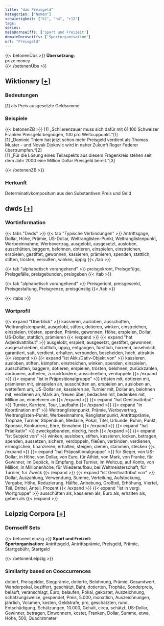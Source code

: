 ```yaml
---
title: "das Preisgeld"
kategorien: ["Nomen"]
schwierigkeit: ["k1", "h4", "r12"]
tags:
series:
mainDornseiffs: ['Sport und Freizeit']
domainDornseiffs: ['Sportorganisation']
url: "Preisgeld"
---
```


{{< betonenÜbs >}}
**Übersetzung:**  
prize money  
{{< /betonenÜbs >}}

## Wiktionary [[+](https://de.wiktionary.org/wiki/Preisgeld)]

### Bedeutungen
[1] als Preis ausgesetzte Geldsumme  

### Beispiele
{{< betonenZB >}}
[1] „Schlierenzauer muss sich dafür mit 61.100 Schweizer Franken Preisgeld begnügen, 100 pro Weltcuppunkt.“[1]  
[1] „Dominic Thiem hat jetzt schon mehr Preisgeld verdient als Thomas Muster - und Novak Djokovic wird in naher Zukunft Roger Federer übertrumpfen.“[2]  
[1] „Für die Lösung eines Teilaspekts aus diesem Fragenkreis stehen seit dem Jahr 2000 eine Million Dollar Preisgeld bereit.“[3]  

{{< /betonenZB >}}
### Herkunft
Determinativkompositum aus den Substantiven Preis und Geld  



## dwds [[+](https://www.dwds.de/wb/Preisgeld)]

### Wortinformation
{{< tabs "Dwds" >}}
{{< tab "Typische Verbindungen" >}}
Antrittsgage, Dollar, Höhe, Prämie, US-Dollar, Weltranglisten-Punkt, Weltranglistenpunkt, Werbeeinnahme, Werbevertrag, ausgelobt, ausgesetzt, ausloben, ausschütten, baggern, belohnen, dotieren, einspielen, einstreichen, erspielen, gestiftet, gewonnen, kassieren, prämieren, spenden, stattlich, stiften, trösten, versüßen, winken, üppig
{{< /tab >}}

{{< tab "alphabetisch vorangehend" >}}
preisgekrönt, Preisgefüge, Preisgefälle, preisgebunden, preisgeben
{{< /tab >}}

{{< tab "alphabetisch vorangehend" >}}
Preisgericht, preisgesenkt, Preisgestaltung, Preisgrenze, preisgünstig
{{< /tab >}}

{{< /tabs >}}

### Wortprofil
{{< expand "Überblick" >}} kassieren, ausloben, ausschütten, Weltranglistenpunkt, ausgelobt, stiften, dotieren, winken, einstreichen, einspielen, trösten, spenden, Prämie, gewonnen, Höhe, erspielen, Dollar, US-Dollar, stattlich, prämieren {{< /expand >}}
{{< expand "hat Adjektivattribut" >}} ausgelobt, erspielt, ausgesetzt, gestiftet, gewonnen, ausgeschrieben, stattlich, üppig, entgangen, fürstlich, horrend, ansehnlich, garantiert, satt, verdient, erhalten, verbunden, bescheiden, hoch, attraktiv {{< /expand >}}
{{< expand "ist Akk./Dativ-Objekt von" >}} kassieren, ausloben, stiften, kämpfen, einstreichen, winken, spenden, einspielen, ausschütten, baggern, dotieren, erspielen, trösten, belohnen, zurückzahlen, abräumen, aufteilen, zurückfordern, ausschreiben, verdoppeln {{< /expand >}}
{{< expand "ist in Präpositionalgruppe" >}} trösten mit, dotieren mit, prämieren mit, einspielen an, ausschütten an, erspielen an, ausloben an, wetteifern um, US-Dollar an, kassieren an, Turnier mit, Dollar an, belohnen mit, verdienen an, Mark an, freuen über, bedachen mit, bedenken mit, Million an, einnehmen an {{< /expand >}}
{{< expand "hat Genitivattribut" >}} Turnier, Karriere, Tour, Laufbahn {{< /expand >}}
{{< expand "in Koordination mit" >}} Weltranglistenpunkt, Prämie, Werbevertrag, Weltranglisten-Punkt, Werbeeinnahme, Ranglistenpunkt, Antrittsprämie, Trophäe, Turnier, Stipendium, Medaille, Pokal, Titel, Urkunde, Ruhm, Punkt, Sponsor, Konkurrenz, Ehre, Einnahme {{< /expand >}}
{{< expand "hat Prädikativ" >}} zweckgebunden, niedrig, hoch {{< /expand >}}
{{< expand "ist Subjekt von" >}} winken, ausloben, stiften, kassieren, locken, betragen, spenden, aussetzen, sichern, verdoppeln, fließen, verbinden, verdienen, ermöglichen, finanzieren, erhalten, steigen, dienen, stammen, stecken {{< /expand >}}
{{< expand "hat Präpositionalgruppe" >}} für Sieger, von US-Dollar, in Höhe, von Dollar, von Euro, für Athlet, von Mark, von Franke, für Gewinner, im Gepäck, in Empfang, bei Turnier, im Weltcup, auf Konto, von Million, in Millionenhöhe, für Wiederaufbau, bei Weltmeisterschaft, für Turnier, für Zweck {{< /expand >}}
{{< expand "ist Genitivattribut von" >}} Dollar, Auszahlung, Verwendung, Summe, Verteilung, Aufstockung, Vergabe, Höhe, Reduzierung, Hälfte, Anhebung, Großteil, Erhöhung, Viertel, Teil, Drittel, Anteil, Prozent {{< /expand >}}
{{< expand "ist in vergl. Wortgruppe" >}} ausschütten als, kassieren als, Euro als, erhalten als, geben als {{< /expand >}}

## Leipzig Corpora [[+](https://corpora.uni-leipzig.de/en/res?word=Preisgeld&corpusId=deu_newscrawl-public_2018)]

### Dornseiff Sets
{{< betonenLeipzig >}}
**Sport und Freizeit:**  
**Sportorganisation:** Antrittsgeld, Antrittsprämie, Preisgeld, Prämie, Startgebühr, Startgeld  

{{< /betonenLeipzig >}}

### Similarity based on Cooccurrences
dotiert, Preisgelder, Siegprämie, dotierte, Belohnung, Prämie, Gesamtwert, Wanderpokal, beziffert, geschätzt, Baht, dotierten, Trophäe, Sonderpreis, beläuft, veranschlagt, Euro, belaufen, Pokal, gekostet, Auszeichnung, schätzungsweise, gespendet, Preis, 5.000, monatlich, Auszeichnungen, jährlich, Volumen, kosten, Geldstrafe, pro, geschätzten, rund, Entschädigung, Schätzungen, 10.000, Gehalt, circa, schätzt, US-Dollar, Gewinner, betragen, Einwohnern, kostet, Franken, Dollar, Summe, etwa, Höhe, 500, Quadratmeter

